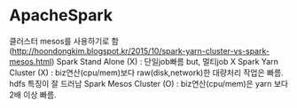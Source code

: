 # ApacheSpark

클러스터 mesos를 사용하기로 함
(http://hoondongkim.blogspot.kr/2015/10/spark-yarn-cluster-vs-spark-mesos.html)
Spark Stand Alone (X) : 단일job빠름 but, 멀티job X
Spark Yarn Cluster (X) : biz연산(cpu/mem)보다 raw(disk,network)한 대량처리 작업은 빠름. hdfs 특징이 잘 드러남
Spark Mesos Cluster (O) : biz연산(cpu/mem)은 yarn 보다 2배 이상 빠름. 







